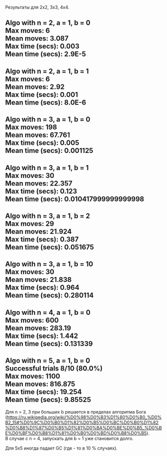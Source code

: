 Результаты для 2x2, 3x3, 4x4. 

Algo with n = 2, a = 1, b = 0  
Max moves: 6  
Mean moves: 3.087  
Max time (secs): 0.003  
Mean time (secs): 2.9E-5  
--------------------------------------------------------------------
Algo with n = 2, a = 1, b = 1  
Max moves: 6  
Mean moves: 2.92  
Max time (secs): 0.001  
Mean time (secs): 8.0E-6  
--------------------------------------------------------------------
Algo with n = 3, a = 1, b = 0  
Max moves: 198  
Mean moves: 67.761  
Max time (secs): 0.005  
Mean time (secs): 0.001125  
--------------------------------------------------------------------
Algo with n = 3, a = 1, b = 1  
Max moves: 30  
Mean moves: 22.357  
Max time (secs): 0.123  
Mean time (secs): 0.010417999999999998  
--------------------------------------------------------------------
Algo with n = 3, a = 1, b = 2  
Max moves: 29  
Mean moves: 21.924  
Max time (secs): 0.387  
Mean time (secs): 0.051675  
--------------------------------------------------------------------
Algo with n = 3, a = 1, b = 10  
Max moves: 30  
Mean moves: 21.838  
Max time (secs): 0.964  
Mean time (secs): 0.280114  
--------------------------------------------------------------------
Algo with n = 4, a = 1, b = 0  
Max moves: 600  
Mean moves: 283.19  
Max time (secs): 1.442  
Mean time (secs): 0.131339  
--------------------------------------------------------------------
Algo with n = 5, a = 1, b = 0  
Successful trials  8/10 (80.0%)  
Max moves: 1100  
Mean moves: 816.875  
Max time (secs): 19.254  
Mean time (secs): 9.85525  
--------------------------------------------------------------------
Для n = 2, 3 при больших b решается в пределах алгоритма Бога (https://ru.wikipedia.org/wiki/%D0%98%D0%B3%D1%80%D0%B0_%D0%B2_15#%D0%9C%D0%B0%D1%82%D0%B5%D0%BC%D0%B0%D1%82%D0%B8%D1%87%D0%B5%D1%81%D0%BA%D0%BE%D0%B5_%D0%BE%D0%BF%D0%B8%D1%81%D0%B0%D0%BD%D0%B8%D0%B5).  
В случае с n = 4, запускать для b = 1 уже становится долго. 


Для 5x5 иногда падает GC (где - то в 10 % случаях). 